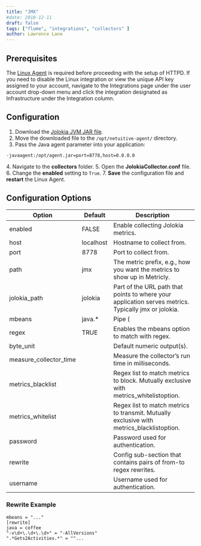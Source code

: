 ```yaml
---
title: "JMX"
#date: 2018-12-11
draft: false
tags: ["flume", "integrations", "collectors" ]
author: Lawrence Lane
---
```

## Prerequisites

The [Linux Agent][1] is required before proceeding with the setup of HTTPD. If you need to disable the Linux integration or view the unique API key assigned to your account, navigate to the Integrations page under the user account drop-down menu and click the integration designated as Infrastructure under the Integration column.

## Configuration

1. Download the [Jolokia JVM JAR file](http://search.maven.org/remotecontent?filepath=org/jolokia/jolokia-jvm/1.3.4/jolokia-jvm-1.3.4-agent.jar).
2. Move the downloaded file to the `/opt/netuitive-agent/` directory.
3. Pass the Java agent parameter into your application:

```
-javaagent:/opt/agent.jar=port=8778,host=0.0.0.0
```
4\. Navigate to the **collectors** folder.
5. Open the **JolokiaCollector.conf** file.
6. Change the **enabled** setting to `True`.
7. **Save** the configuration file and **restart** the Linux Agent.

## Configuration Options

| Option                 | Default   | Description                                                                                                                 |
|------------------------|-----------|-----------------------------------------------------------------------------------------------------------------------------|
| enabled                | FALSE     | Enable collecting Jolokia metrics.                                                                                          |
| host                   | localhost | Hostname to collect from.                                                                                                   |
| port                   | 8778      | Port to collect from.                                                                                                       |
| path                   | jmx       | The metric prefix, e.g., how you want the metrics to show up in Metricly.                                                   |
| jolokia_path           | jolokia   | Part of the URL path that points to where your application serves metrics. Typically jmx or jolokia.                        |
| mbeans                 | java.*    | Pipe ( | ) delimited list of MBeans for which to collect stats. If no list is provided, all MBeans stats will be collected. |
| regex                  | TRUE      | Enables the mbeans option to match with regex.                                                                              |
| byte_unit              |           | Default numeric output(s).                                                                                                  |
| measure_collector_time |           | Measure the collector’s run time in milliseconds.                                                                           |
| metrics_blacklist      |           | Regex list to match metrics to block. Mutually exclusive with metrics_whitelistoption.                                      |
| metrics_whitelist      |           | Regex list to match metrics to transmit. Mutually exclusive with metrics_blacklistoption.                                   |
| password               |           | Password used for authentication.                                                                                           |
| rewrite                |           | Config sub-section that contains pairs of from-to regex rewrites.                                                           |
| username               |           | Username used for authentication.                                                                                           |



### Rewrite Example
```
mbeans = "..."
[rewrite]
java = coffee
"-v\d+\.\d+\.\d+" = "-AllVersions"
".*Gets2Activities.*" = ""...
```

[1]: /integrations/agents/linux-agent
